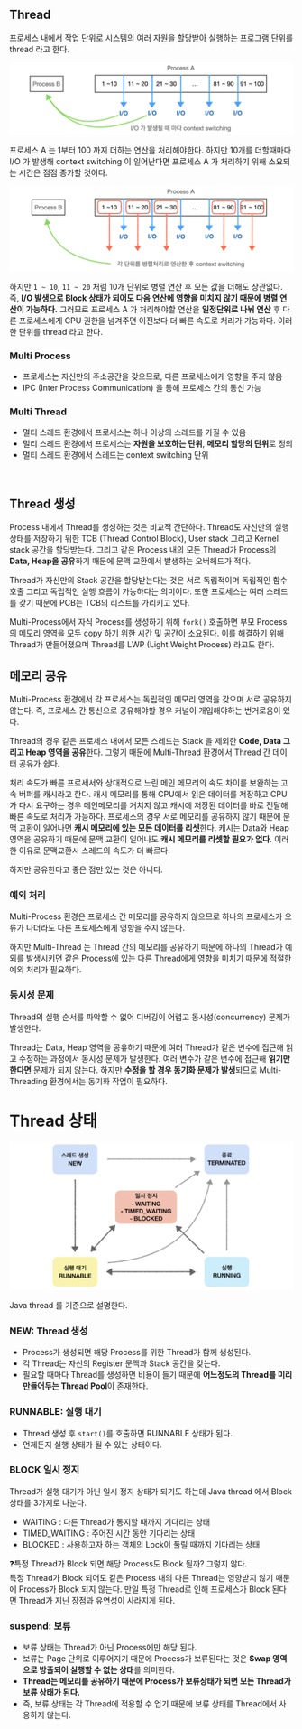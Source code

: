 ## Thread

프로세스 내에서 작업 단위로 시스템의 여러 자원을 할당받아 실행하는 프로그램 단위를 thread 라고 한다.

![](/_img/Operating-system/thread1.png)

프로세스 A 는 1부터 100 까지 더하는 연산을 처리해야한다. 하지만 10개를 더할때마다 I/O 가 발생해 context switching 이 일어난다면 프로세스 A 가 처리하기 위해 소요되는 시간은 점점 증가할 것이다.

![](/_img/Operating-system/thread2.png)

하지만 ```1 ~ 10```, ```11 ~ 20``` 처럼 10개 단위로 병렬 연산 후 모든 값을 더해도 상관없다. 즉, **I/O 발생으로 Block 상태가 되어도 다음 연산에 영향을 미치지 않기 때문에 병렬 연산이 가능하다.** 그러므로 프로세스 A 가 처리해야할 연산을 **일정단위로 나눠 연산** 후 다른 프로세스에게 CPU 권한을 넘겨주면 이전보다 더 빠른 속도로 처리가 가능하다. 이러한 단위를 thread 라고 한다.
<br>

### Multi Process

- 프로세스는 자신만의 주소공간을 갖으므로, 다른 프로세스에게 영향을 주지 않음
- IPC (Inter Process Communication) 을 통해 프로세스 간의 통신 가능

### Multi Thread

- 멀티 스레드 환경에서 프로세스는 하나 이상의 스레드를 가질 수 있음
- 멀티 스레드 환경에서 프로세스는 **자원을 보호하는 단위**, **메모리 할당의 단위**로 정의
- 멀티 스레드 환경에서 스레드는 context switching 단위

<br>

## Thread 생성

Process 내에서 Thread를 생성하는 것은 비교적 간단하다. Thread도 자신만의 실행 상태를 저장하기 위한 TCB (Thread Control Block), User stack 그리고 Kernel stack 공간을 할당받는다. 그리고 같은 Process 내의 모든 Thread가 Process의 **Data, Heap을 공유**하기 때문에 문맥 교환에서 발생하는 오버헤드가 적다.

Thread가 자신만의 Stack 공간을 할당받는다는 것은 서로 독립적이며 독립적인 함수 호출 그리고 독립적인 실행 흐름이 가능하다는 의미이다. 또한 프로세스는 여러 스레드를 갖기 때문에 PCB는 TCB의 리스트를 가리키고 있다.

Multi-Process에서 자식 Process를 생성하기 위해 ```fork()``` 호출하면 부모 Process의 메모리 영역을 모두 copy 하기 위한 시간 및 공간이 소요된다. 이를 해결하기 위해 Thread가 만들어졌으며 Thread를 LWP (Light Weight Process) 라고도 한다.
<br>

## 메모리 공유

Multi-Process 환경에서 각 프로세스는 독립적인 메모리 영역을 갖으며 서로 공유하지 않는다. 즉, 프로세스 간 통신으로 공유해야할 경우 커널이 개입해야하는 번거로움이 있다.

Thread의 경우 같은 프로세스 내에서 모든 스레드는 Stack 을 제외한 **Code, Data 그리고 Heap 영역을 공유**한다. 그렇기 때문에 Multi-Thread 환경에서 Thread 간 데이터 공유가 쉽다. 

처리 속도가 빠른 프로세서와 상대적으로 느린 메인 메모리의 속도 차이를 보완하는 고속 버퍼를 캐시라고 한다. 캐시 메모리를 통해 CPU에서 읽은 데이터를 저장하고 CPU가 다시 요구하는 경우 메인메모리를 거치지 않고 캐시에 저장된 데이터를 바로 전달해 빠른 속도로 처리가 가능하다. 프로세스의 경우 서로 메모리를 공유하지 않기 때문에 문맥 교환이 일어나면 **캐시 메모리에 있는 모든 데이터를 리셋**한다. 캐시는 Data와 Heap영역을 공유하기 때문에 문맥 교환이 일어나도 **캐시 메모리를 리셋할 필요가 없다**. 이러한 이유로 문맥교환시 스레드의 속도가 더 빠르다.

하지만 공유한다고 좋은 점만 있는 것은 아니다.

### 예외 처리

Multi-Process 환경은 프로세스 간 메모리를 공유하지 않으므로 하나의 프로세스가 오류가 나더라도 다른 프로세스에게 영향을 주지 않는다.

하지만 Multi-Thread 는 Thread 간의 메모리를 공유하기 때문에 하나의 Thread가 예외를 발생시키면 같은 Process에 있는 다른 Thread에게 영향을 미치기 때문에 적절한 예외 처리가 필요하다.

### 동시성 문제

Thread의 실행 순서를 파악할 수 없어 디버깅이 어렵고 동시성(concurrency) 문제가 발생한다.

Thread는 Data, Heap 영역을 공유하기 때문에 여러 Thread가 같은 변수에 접근해 읽고 수정하는 과정에서 동시성 문제가 발생한다. 여러 변수가 같은 변수에 접근해 **읽기만 한다면** 문제가 되지 않는다. 하지만 **수정을 할 경우 동기화 문제가 발생**되므로 Multi-Threading 환경에서는 동기화 작업이 필요하다.
<br>

# Thread 상태

![](/_img/Operating-system/thread_state.png)

Java thread 를 기준으로 설명한다.

### NEW: Thread 생성

- Process가 생성되면 해당 Process를 위한 Thread가 함께 생성된다.
- 각 Thread는 자신의 Register 문맥과 Stack 공간을 갖는다.
- 필요할 때마다 Thread를 생성하면 비용이 들기 때문에 **어느정도의 Thread를 미리 만들어두는 Thread Pool**이 존재한다.

### RUNNABLE: 실행 대기

- Thread 생성 후 ```start()```를 호출하면 RUNNABLE 상태가 된다.
- 언제든지 실행 상태가 될 수 있는 상태이다.

### BLOCK 일시 정지

Thread가 실행 대기가 아닌 일시 정지 상태가 되기도 하는데 Java thread 에서 Block 상태를 3가지로 나눈다.

- WAITING : 다른 Thread가 통지할 때까지 기다리는 상태
- TIMED_WAITING : 주어진 시간 동안 기다리는 상태
- BLOCKED : 사용하고자 하는 객체의 Lock이 풀릴 때까지 기다리는 상태

❓특정 Thread가 Block 되면 해당 Process도 Block 될까? 그렇지 않다.<br>
특정 Thread가 Block 되어도 같은 Process 내의 다른 Thread는 영향받지 않기 때문에 Process가 Block 되지 않는다. 만일 특정 Thread로 인해 프로세스가 Block 된다면 Thread가 지닌 장점과 유연성이 사라지게 된다.

### suspend: 보류

- 보류 상태는 Thread가 아닌 Process에만 해당 된다.
- 보류는 Page 단위로 이루어지기 때문에 Process가 보류된다는 것은 **Swap 영역으로 방출되어 실행할 수 없는 상태**를 의미한다. 
- **Thread는 메모리를 공유하기 때문에 Process가 보류상태가 되면 모든 Thread가 보류 상태가 된다.** 
- 즉, 보류 상태는 각 Thread에 적용할 수 업기 때문에 보류 상태를 Thread에서 사용하지 않는다.